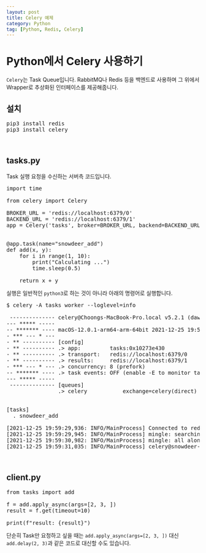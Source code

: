 ```yaml
---
layout: post
title: Celery 예제
category: Python
tag: [Python, Redis, Celery]
---
```


# Python에서 Celery 사용하기

`Celery`는 Task Queue입니다. RabbitMQ나 Redis 등을 백엔드로 사용하며 그 위에서 Wrapper로 추상화된 
인터페이스를 제공해줍니다.

## 설치

<pre class="prettyprint">
pip3 install redis
pip3 install celery
</pre>

<br>

## tasks.py

Task 실행 요청을 수신하는 서버측 코드입니다. 

<pre class="prettyprint">
import time

from celery import Celery

BROKER_URL = 'redis://localhost:6379/0'
BACKEND_URL = 'redis://localhost:6379/1'
app = Celery('tasks', broker=BROKER_URL, backend=BACKEND_URL)


@app.task(name="snowdeer_add")
def add(x, y):
    for i in range(1, 10):
        print("Calculating ...")
        time.sleep(0.5)

    return x + y
</pre>

실행은 일반적인 `python3`로 하는 것이 아니라 아래의 명령어로 실행합니다.

<pre class="prettyprint">
$ celery -A tasks worker --loglevel=info

 -------------- celery@Choongs-MacBook-Pro.local v5.2.1 (dawn-chorus)
--- ***** ----- 
-- ******* ---- macOS-12.0.1-arm64-arm-64bit 2021-12-25 19:59:29
- *** --- * --- 
- ** ---------- [config]
- ** ---------- .> app:         tasks:0x10273e430
- ** ---------- .> transport:   redis://localhost:6379/0
- ** ---------- .> results:     redis://localhost:6379/1
- *** --- * --- .> concurrency: 8 (prefork)
-- ******* ---- .> task events: OFF (enable -E to monitor tasks in this worker)
--- ***** ----- 
 -------------- [queues]
                .> celery           exchange=celery(direct) key=celery
                

[tasks]
  . snowdeer_add

[2021-12-25 19:59:29,936: INFO/MainProcess] Connected to redis://localhost:6379/0
[2021-12-25 19:59:29,945: INFO/MainProcess] mingle: searching for neighbors
[2021-12-25 19:59:30,982: INFO/MainProcess] mingle: all alone
[2021-12-25 19:59:31,035: INFO/MainProcess] celery@snowdeer-MacBook-Pro.local ready.
</pre>

<br>

## client.py

<pre class="prettyprint">
from tasks import add

f = add.apply_async(args=[2, 3, ])
result = f.get(timeout=10)

print(f"result: {result}")
</pre>

단순히 Task만 요청하고 싶을 때는 `add.apply_async(args=[2, 3, ])` 대신 `add.delay(2, 3)`과 같은 코드로 
대신할 수도 있습니다.